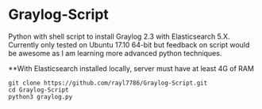# Graylog-Script
Python with shell script to install Graylog 2.3 with Elasticsearch 5.X. Currently only tested on Ubuntu 17.10 64-bit but feedback on script would be awesome as I am learning more advanced python techniques.


**With Elasticsearch installed locally, server must have at least 4G of RAM

```
git clone https://github.com/rayl7786/Graylog-Script.git
cd Graylog-Script
python3 graylog.py
```
